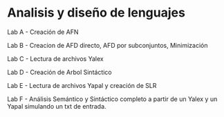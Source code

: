 # Analisis y diseño de lenguajes

Lab A - Creación de AFN 

Lab B - Creacion de AFD directo, AFD por subconjuntos, Minimización

Lab C - Lectura de archivos Yalex

Lab D - Creación de Arbol Sintáctico

Lab E - Lectura de archivos Yapal y creación de SLR

Lab F - Análisis Semántico y Sintáctico completo a partir de un Yalex y un Yapal simulando un txt de entrada. 

